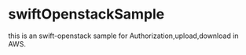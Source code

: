 # swiftOpenstackSample

this is an swift-openstack sample for Authorization,upload,download in AWS.
